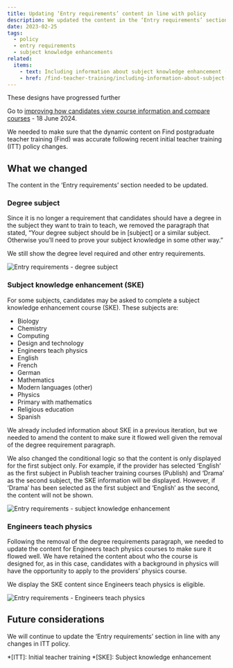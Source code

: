```yaml
---
title: Updating ‘Entry requirements’ content in line with policy
description: We updated the content in the ‘Entry requirements’ section on the course page to make sure its consistent with policy
date: 2023-02-25
tags:
  - policy
  - entry requirements
  - subject knowledge enhancements
related:
  items:
    - text: Including information about subject knowledge enhancement (SKE) courses
    - href: /find-teacher-training/including-information-about-subject-knowledge-enhancement-ske-courses/
---
```


<div class="govuk-inset-text">
  <p class="govuk-heading-s">
    These designs have progressed further
  </p>
  Go to <a href="https://becoming-a-teacher.design-history.education.gov.uk/find-teacher-training/improving-course-pages/?">improving how candidates view course information and compare courses</a> - 18 June 2024.
</div>

We needed to make sure that the dynamic content on Find postgraduate teacher training (Find) was accurate following recent initial teacher training (ITT) policy changes.

## What we changed

The content in the ‘Entry requirements’ section needed to be updated.

### Degree subject

Since it is no longer a requirement that candidates should have a degree in the subject they want to train to teach, we removed the paragraph that stated, “Your degree subject should be in \[subject\] or a similar subject. Otherwise you’ll need to prove your subject knowledge in some other way.”

We still show the degree level required and other entry requirements.

![Entry requirements - degree subject](entry-requirements--degree-subject.png)

### Subject knowledge enhancement (SKE)

For some subjects, candidates may be asked to complete a subject knowledge enhancement course (SKE). These subjects are:

- Biology
- Chemistry
- Computing
- Design and technology
- Engineers teach physics
- English
- French
- German
- Mathematics
- Modern languages (other)
- Physics
- Primary with mathematics
- Religious education
- Spanish

We already included information about SKE in a previous iteration, but we needed to amend the content to make sure it flowed well given the removal of the degree requirement paragraph.

We also changed the conditional logic so that the content is only displayed for the first subject only. For example, if the provider has selected ‘English’ as the first subject in Publish teacher training courses (Publish) and ‘Drama’ as the second subject, the SKE information will be displayed. However, if ‘Drama’ has been selected as the first subject and ‘English’ as the second, the content will not be shown.

![Entry requirements - subject knowledge enhancement](entry-requirements--subject-knowledge-enhancement.png)

### Engineers teach physics

Following the removal of the degree requirements paragraph, we needed to update the content for Engineers teach physics courses to make sure it flowed well. We have retained the content about who the course is designed for, as in this case, candidates with a background in physics will have the opportunity to apply to the providers’ physics course.

We display the SKE content since Engineers teach physics is eligible.

![Entry requirements - Engineers teach physics](entry-requirements--engineers-teach-physics.png)

## Future considerations

We will continue to update the ‘Entry requirements’ section in line with any changes in ITT policy.

*[ITT]: Initial teacher training
*[SKE]: Subject knowledge enhancement
